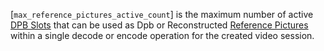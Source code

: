 [`max_reference_pictures_active_count`] is the maximum number of active
[DPB Slots](https://www.khronos.org/registry/vulkan/specs/1.3-extensions/html/vkspec.html#dpb-slot) that can be used as Dpb or Reconstructed
[Reference Pictures](https://www.khronos.org/registry/vulkan/specs/1.3-extensions/html/vkspec.html#reference-picture) within a single decode or
encode operation for the created video session.